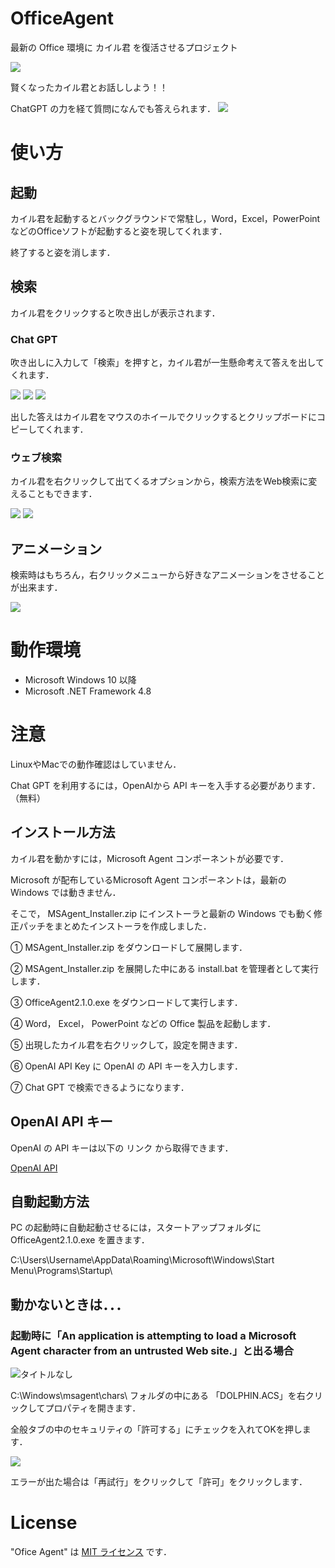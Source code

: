 # OfficeAgent
最新の Office 環境に カイル君 を復活させるプロジェクト

![](https://github.com/argynnini/OfficeAgent/assets/88919409/80188b9f-33b5-4bfb-91b4-70326f58bb7d)


賢くなったカイル君とお話ししよう！！

ChatGPT の力を経て質問になんでも答えられます．
![](https://github.com/argynnini/OfficeAgent/assets/88919409/f9758942-41df-48f2-adf3-61a88ffdb4ba)

# 使い方

## 起動
カイル君を起動するとバックグラウンドで常駐し，Word，Excel，PowerPoint などのOfficeソフトが起動すると姿を現してくれます．

終了すると姿を消します．

## 検索
カイル君をクリックすると吹き出しが表示されます．

### Chat GPT
吹き出しに入力して「検索」を押すと，カイル君が一生懸命考えて答えを出してくれます．

![](https://user-images.githubusercontent.com/88919409/157601288-e0f37334-2096-4d91-850e-c50ebc8ab983.png)
![](https://user-images.githubusercontent.com/88919409/157601800-533733f4-6e5e-46b9-a15a-85387cb01637.png)
![](https://github.com/argynnini/OfficeAgent/assets/88919409/cc98eb84-cb5a-401c-9f97-2c58e666b3da)

出した答えはカイル君をマウスのホイールでクリックするとクリップボードにコピーしてくれます．

### ウェブ検索
カイル君を右クリックして出てくるオプションから，検索方法をWeb検索に変えることもできます．

![](https://user-images.githubusercontent.com/88919409/157601800-533733f4-6e5e-46b9-a15a-85387cb01637.png)
![](https://user-images.githubusercontent.com/88919409/157601803-c431ebe2-08da-42cf-96c6-c9e07c44569d.png)

## アニメーション

検索時はもちろん，右クリックメニューから好きなアニメーションをさせることが出来ます．

![](https://github.com/argynnini/OfficeAgent/assets/88919409/cb384fdb-5e3f-4495-98fb-8e44208a9dd5)

# 動作環境
 
* Microsoft Windows 10 以降
* Microsoft .NET Framework 4.8

# 注意

LinuxやMacでの動作確認はしていません．

Chat GPT を利用するには，OpenAIから API キーを入手する必要があります．（無料）

## インストール方法

カイル君を動かすには，Microsoft Agent コンポーネントが必要です．

Microsoft が配布しているMicrosoft Agent コンポーネントは，最新の Windows では動きません．

そこで， MSAgent_Installer.zip にインストーラと最新の Windows でも動く修正パッチをまとめたインストーラを作成しました．

① MSAgent_Installer.zip をダウンロードして展開します．

② MSAgent_Installer.zip を展開した中にある install.bat を管理者として実行します．

③ OfficeAgent2.1.0.exe をダウンロードして実行します．

④ Word， Excel， PowerPoint などの Office 製品を起動します．

⑤ 出現したカイル君を右クリックして，設定を開きます．

⑥ OpenAI API Key に OpenAI の API キーを入力します．

⑦ Chat GPT で検索できるようになります．

## OpenAI API キー
OpenAI の API キーは以下の リンク から取得できます．

[OpenAI API](https://openai.com/blog/openai-api)

## 自動起動方法

PC の起動時に自動起動させるには，スタートアップフォルダに OfficeAgent2.1.0.exe を置きます．

C:\Users\Username\AppData\Roaming\Microsoft\Windows\Start Menu\Programs\Startup\

## 動かないときは．．．

### 起動時に「An application is attempting to load a Microsoft Agent character from an untrusted Web site.」と出る場合

![タイトルなし](https://github.com/argynnini/OfficeAgent/assets/88919409/79fedcbd-98a0-433f-b577-38651708032d)

C:\Windows\msagent\chars\ フォルダの中にある 「DOLPHIN.ACS」を右クリックしてプロパティを開きます．

全般タブの中のセキュリティの「許可する」にチェックを入れてOKを押します．

![](https://github.com/argynnini/OfficeAgent/assets/88919409/2a3fbdc2-f8ca-42f6-a9ef-18ae70e7d6a8)

エラーが出た場合は「再試行」をクリックして「許可」をクリックします．

# License
 
"Ofice Agent" は [MIT ライセンス](https://en.wikipedia.org/wiki/MIT_License) です．
